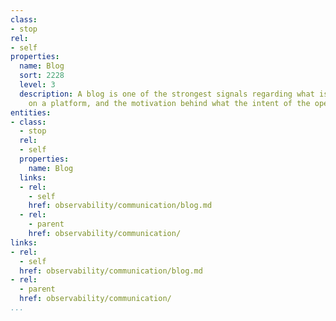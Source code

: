 ```yaml
---
class:
- stop
rel:
- self
properties:
  name: Blog
  sort: 2228
  level: 3
  description: A blog is one of the strongest signals regarding what is happening
    on a platform, and the motivation behind what the intent of the operators are.
entities:
- class:
  - stop
  rel:
  - self
  properties:
    name: Blog
  links:
  - rel:
    - self
    href: observability/communication/blog.md
  - rel:
    - parent
    href: observability/communication/
links:
- rel:
  - self
  href: observability/communication/blog.md
- rel:
  - parent
  href: observability/communication/
...
```

